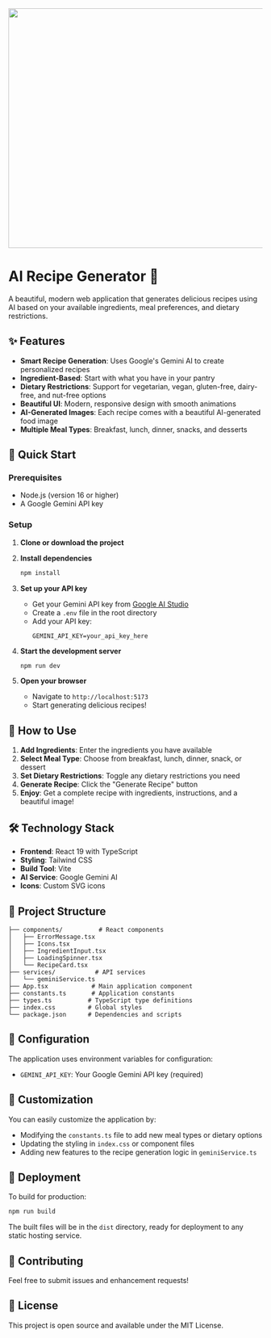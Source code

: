 <div align="center">
<img width="1200" height="475" alt="GHBanner" src="https://github.com/user-attachments/assets/0aa67016-6eaf-458a-adb2-6e31a0763ed6" />
</div>

# AI Recipe Generator 🍳

A beautiful, modern web application that generates delicious recipes using AI based on your available ingredients, meal preferences, and dietary restrictions.

## ✨ Features

- **Smart Recipe Generation**: Uses Google's Gemini AI to create personalized recipes
- **Ingredient-Based**: Start with what you have in your pantry
- **Dietary Restrictions**: Support for vegetarian, vegan, gluten-free, dairy-free, and nut-free options
- **Beautiful UI**: Modern, responsive design with smooth animations
- **AI-Generated Images**: Each recipe comes with a beautiful AI-generated food image
- **Multiple Meal Types**: Breakfast, lunch, dinner, snacks, and desserts

## 🚀 Quick Start

### Prerequisites

- Node.js (version 16 or higher)
- A Google Gemini API key

### Setup

1. **Clone or download the project**

2. **Install dependencies**
   ```bash
   npm install
   ```

3. **Set up your API key**
   - Get your Gemini API key from [Google AI Studio](https://makersuite.google.com/app/apikey)
   - Create a `.env` file in the root directory
   - Add your API key:
     ```
     GEMINI_API_KEY=your_api_key_here
     ```

4. **Start the development server**
   ```bash
   npm run dev
   ```

5. **Open your browser**
   - Navigate to `http://localhost:5173`
   - Start generating delicious recipes!

## 🎯 How to Use

1. **Add Ingredients**: Enter the ingredients you have available
2. **Select Meal Type**: Choose from breakfast, lunch, dinner, snack, or dessert
3. **Set Dietary Restrictions**: Toggle any dietary restrictions you need
4. **Generate Recipe**: Click the "Generate Recipe" button
5. **Enjoy**: Get a complete recipe with ingredients, instructions, and a beautiful image!

## 🛠️ Technology Stack

- **Frontend**: React 19 with TypeScript
- **Styling**: Tailwind CSS
- **Build Tool**: Vite
- **AI Service**: Google Gemini AI
- **Icons**: Custom SVG icons

## 📁 Project Structure

```
├── components/          # React components
│   ├── ErrorMessage.tsx
│   ├── Icons.tsx
│   ├── IngredientInput.tsx
│   ├── LoadingSpinner.tsx
│   └── RecipeCard.tsx
├── services/           # API services
│   └── geminiService.ts
├── App.tsx            # Main application component
├── constants.ts       # Application constants
├── types.ts          # TypeScript type definitions
├── index.css         # Global styles
└── package.json      # Dependencies and scripts
```

## 🔧 Configuration

The application uses environment variables for configuration:

- `GEMINI_API_KEY`: Your Google Gemini API key (required)

## 🎨 Customization

You can easily customize the application by:

- Modifying the `constants.ts` file to add new meal types or dietary options
- Updating the styling in `index.css` or component files
- Adding new features to the recipe generation logic in `geminiService.ts`

## 🚀 Deployment

To build for production:

```bash
npm run build
```

The built files will be in the `dist` directory, ready for deployment to any static hosting service.

## 🤝 Contributing

Feel free to submit issues and enhancement requests!

## 📄 License

This project is open source and available under the MIT License.
